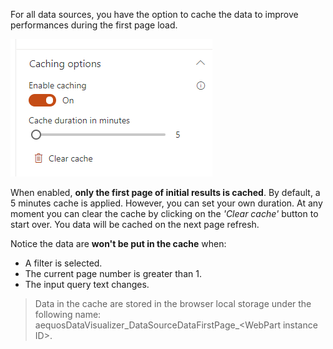 For all data sources, you have the option to cache the data to improve performances during the first page load.

!["Data source slots"](../../../assets/webparts/data_visualizer/common/caching_options.png)

When enabled, **only the first page of initial results is cached**. By default, a 5 minutes cache is applied. However, you can set your own duration. At any moment you can clear the cache by clicking on the _'Clear cache'_ button to start over. You data will be cached on the next page refresh.

Notice the data are **won't be put in the cache** when:

- A filter is selected.
- The current page number is greater than 1.
- The input query text changes.

> Data in the cache are stored in the browser local storage under the following name: aequosDataVisualizer_DataSourceDataFirstPage_&lt;WebPart instance ID&gt;.